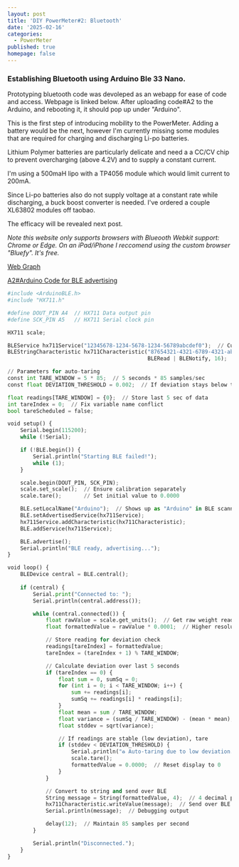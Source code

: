 ```yaml
---
layout: post
title: 'DIY PowerMeter#2: Bluetooth'
date: '2025-02-16'
categories:
  - PowerMeter
published: true
homepage: false
---
```

### Establishing Bluetooth using Arduino Ble 33 Nano.

Prototyping bluetooth code was devoleped as an webapp for ease of code and access. Webpage is linked below. After uploading code#A2 to the Arduino, and rebooting it, it should pop up under "Arduino".

This is the first step of introducing mobility to the PowerMeter. Adding a battery would be the next, however I'm currently missing some modules that are required for charging and discharging Li-po batteries.

Lithium Polymer batteries are particularly delicate and need a a CC/CV chip to prevent overcharging (above 4.2V) and to supply a constant current.

I'm using a 500maH lipo with a TP4056 module which would limit current to 200mA.

Since Li-po batteries also do not supply voltage at a constant rate while discharging, a buck boost converter is needed. I've ordered a couple XL63802 modules off taobao.

The efficacy will be revealed next post.

_Note this website only supports browsers with Blueooth Webkit support: Chrome or Edge. On an iPad/iPhone I reccomend using the custom browser "Bluefy". It's free._

[Web Graph](https://webble-8a6e1a.gitlab.io/)

[A2#Arduino Code for BLE advertising](https://webble-8a6e1a.gitlab.io/)

```python
#include <ArduinoBLE.h>
#include "HX711.h"

#define DOUT_PIN A4  // HX711 Data output pin
#define SCK_PIN A5   // HX711 Serial clock pin

HX711 scale;

BLEService hx711Service("12345678-1234-5678-1234-56789abcdef0");  // Custom BLE service UUID
BLEStringCharacteristic hx711Characteristic("87654321-4321-6789-4321-abcdef987654", 
                                            BLERead | BLENotify, 16);  // Max 16 characters

// Parameters for auto-taring
const int TARE_WINDOW = 5 * 85;  // 5 seconds * 85 samples/sec
const float DEVIATION_THRESHOLD = 0.002;  // If deviation stays below this, tare

float readings[TARE_WINDOW] = {0};  // Store last 5 sec of data
int tareIndex = 0;  // Fix variable name conflict
bool tareScheduled = false;

void setup() {
    Serial.begin(115200);
    while (!Serial);

    if (!BLE.begin()) {
        Serial.println("Starting BLE failed!");
        while (1);
    }

    scale.begin(DOUT_PIN, SCK_PIN);
    scale.set_scale();  // Ensure calibration separately
    scale.tare();       // Set initial value to 0.0000

    BLE.setLocalName("Arduino");  // Shows up as "Arduino" in BLE scanner
    BLE.setAdvertisedService(hx711Service);
    hx711Service.addCharacteristic(hx711Characteristic);
    BLE.addService(hx711Service);

    BLE.advertise();
    Serial.println("BLE ready, advertising...");
}

void loop() {
    BLEDevice central = BLE.central();
    
    if (central) {
        Serial.print("Connected to: ");
        Serial.println(central.address());

        while (central.connected()) {
            float rawValue = scale.get_units();  // Get raw weight reading
            float formattedValue = rawValue * 0.0001;  // Higher resolution

            // Store reading for deviation check
            readings[tareIndex] = formattedValue;
            tareIndex = (tareIndex + 1) % TARE_WINDOW;

            // Calculate deviation over last 5 seconds
            if (tareIndex == 0) {
                float sum = 0, sumSq = 0;
                for (int i = 0; i < TARE_WINDOW; i++) {
                    sum += readings[i];
                    sumSq += readings[i] * readings[i];
                }
                float mean = sum / TARE_WINDOW;
                float variance = (sumSq / TARE_WINDOW) - (mean * mean);
                float stddev = sqrt(variance);

                // If readings are stable (low deviation), tare
                if (stddev < DEVIATION_THRESHOLD) {
                    Serial.println("♻️ Auto-taring due to low deviation...");
                    scale.tare();
                    formattedValue = 0.0000;  // Reset display to 0
                }
            }

            // Convert to string and send over BLE
            String message = String(formattedValue, 4);  // 4 decimal places
            hx711Characteristic.writeValue(message);  // Send over BLE
            Serial.println(message);  // Debugging output

            delay(12);  // Maintain 85 samples per second
        }

        Serial.println("Disconnected.");
    }
}

```
